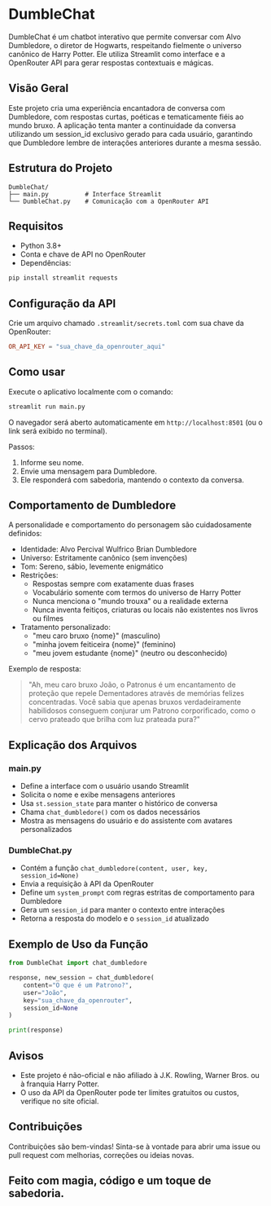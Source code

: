 # DumbleChat

DumbleChat é um chatbot interativo que permite conversar com Alvo Dumbledore, o diretor de Hogwarts, respeitando fielmente o universo canônico de Harry Potter. Ele utiliza Streamlit como interface e a OpenRouter API para gerar respostas contextuais e mágicas.

## Visão Geral

Este projeto cria uma experiência encantadora de conversa com Dumbledore, com respostas curtas, poéticas e tematicamente fiéis ao mundo bruxo. A aplicação tenta manter a continuidade da conversa utilizando um session_id exclusivo gerado para cada usuário, garantindo que Dumbledore lembre de interações anteriores durante a mesma sessão.

## Estrutura do Projeto

```
DumbleChat/
├── main.py          # Interface Streamlit
└── DumbleChat.py    # Comunicação com a OpenRouter API
```

## Requisitos

- Python 3.8+
- Conta e chave de API no OpenRouter
- Dependências:

```bash
pip install streamlit requests
```

## Configuração da API

Crie um arquivo chamado `.streamlit/secrets.toml` com sua chave da OpenRouter:

```toml
OR_API_KEY = "sua_chave_da_openrouter_aqui"
```

## Como usar

Execute o aplicativo localmente com o comando:

```bash
streamlit run main.py
```

O navegador será aberto automaticamente em `http://localhost:8501` (ou o link será exibido no terminal).

Passos:

1. Informe seu nome.
2. Envie uma mensagem para Dumbledore.
3. Ele responderá com sabedoria, mantendo o contexto da conversa.

## Comportamento de Dumbledore

A personalidade e comportamento do personagem são cuidadosamente definidos:

- Identidade: Alvo Percival Wulfrico Brian Dumbledore
- Universo: Estritamente canônico (sem invenções)
- Tom: Sereno, sábio, levemente enigmático
- Restrições:
  - Respostas sempre com exatamente duas frases
  - Vocabulário somente com termos do universo de Harry Potter
  - Nunca menciona o "mundo trouxa" ou a realidade externa
  - Nunca inventa feitiços, criaturas ou locais não existentes nos livros ou filmes
- Tratamento personalizado:
  - "meu caro bruxo {nome}" (masculino)
  - "minha jovem feiticeira {nome}" (feminino)
  - "meu jovem estudante {nome}" (neutro ou desconhecido)

Exemplo de resposta:

> "Ah, meu caro bruxo João, o Patronus é um encantamento de proteção que repele Dementadores através de memórias felizes concentradas. Você sabia que apenas bruxos verdadeiramente habilidosos conseguem conjurar um Patrono corporificado, como o cervo prateado que brilha com luz prateada pura?"

## Explicação dos Arquivos

### main.py

- Define a interface com o usuário usando Streamlit
- Solicita o nome e exibe mensagens anteriores
- Usa `st.session_state` para manter o histórico de conversa
- Chama `chat_dumbledore()` com os dados necessários
- Mostra as mensagens do usuário e do assistente com avatares personalizados

### DumbleChat.py

- Contém a função `chat_dumbledore(content, user, key, session_id=None)`
- Envia a requisição à API da OpenRouter
- Define um `system_prompt` com regras estritas de comportamento para Dumbledore
- Gera um `session_id` para manter o contexto entre interações
- Retorna a resposta do modelo e o `session_id` atualizado

## Exemplo de Uso da Função

```python
from DumbleChat import chat_dumbledore

response, new_session = chat_dumbledore(
    content="O que é um Patrono?",
    user="João",
    key="sua_chave_da_openrouter",
    session_id=None
)

print(response)
```

## Avisos

- Este projeto é não-oficial e não afiliado à J.K. Rowling, Warner Bros. ou à franquia Harry Potter.
- O uso da API da OpenRouter pode ter limites gratuitos ou custos, verifique no site oficial.

## Contribuições

Contribuições são bem-vindas! Sinta-se à vontade para abrir uma issue ou pull request com melhorias, correções ou ideias novas.

## Feito com magia, código e um toque de sabedoria.
